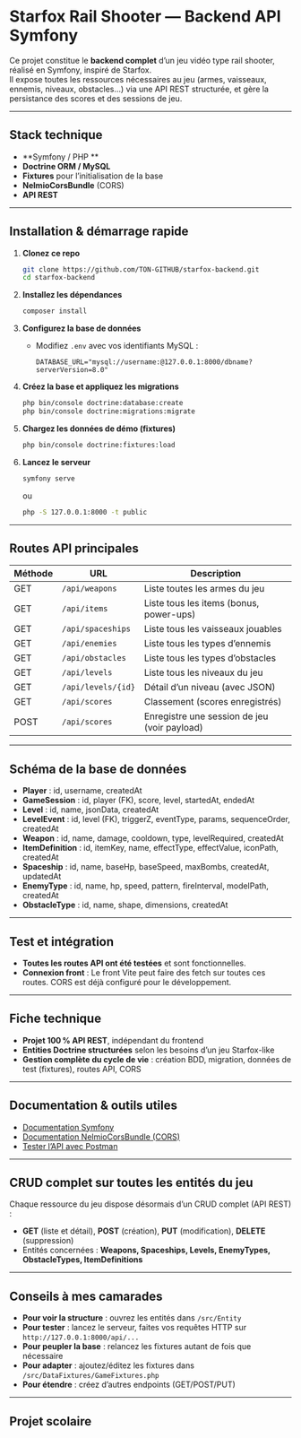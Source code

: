 
#  Starfox Rail Shooter — Backend API Symfony

Ce projet constitue le **backend complet** d’un jeu vidéo type rail shooter, réalisé en Symfony, inspiré de Starfox.  
Il expose toutes les ressources nécessaires au jeu (armes, vaisseaux, ennemis, niveaux, obstacles…) via une API REST structurée, et gère la persistance des scores et des sessions de jeu.

---

##  Stack technique

- **Symfony  / PHP **
- **Doctrine ORM / MySQL**
- **Fixtures** pour l’initialisation de la base
- **NelmioCorsBundle** (CORS)
- **API REST** 

---

##  Installation & démarrage rapide

1. **Clonez ce repo**
   ```bash
   git clone https://github.com/TON-GITHUB/starfox-backend.git
   cd starfox-backend
   ```

2. **Installez les dépendances**
   ```bash
   composer install
   ```

3. **Configurez la base de données**
   - Modifiez `.env` avec vos identifiants MySQL :
     ```
     DATABASE_URL="mysql://username:@127.0.0.1:8000/dbname?serverVersion=8.0"
     ```

4. **Créez la base et appliquez les migrations**
   ```bash
   php bin/console doctrine:database:create
   php bin/console doctrine:migrations:migrate
   ```

5. **Chargez les données de démo (fixtures)**
   ```bash
   php bin/console doctrine:fixtures:load
   ```

6. **Lancez le serveur**
   ```bash
   symfony serve
   ```
   ou
   ```bash
   php -S 127.0.0.1:8000 -t public
   ```

---

##  Routes API principales 

| Méthode | URL                   | Description                                      |
|---------|-----------------------|--------------------------------------------------|
| GET     | `/api/weapons`        | Liste toutes les armes du jeu                    |
| GET     | `/api/items`          | Liste tous les items (bonus, power-ups)          |
| GET     | `/api/spaceships`     | Liste tous les vaisseaux jouables                |
| GET     | `/api/enemies`        | Liste tous les types d’ennemis                   |
| GET     | `/api/obstacles`      | Liste tous les types d’obstacles                 |
| GET     | `/api/levels`         | Liste tous les niveaux du jeu                    |
| GET     | `/api/levels/{id}`    | Détail d’un niveau (avec JSON)                   |
| GET     | `/api/scores`         | Classement (scores enregistrés)                  |
| POST    | `/api/scores`         | Enregistre une session de jeu (voir payload)     |

---

##  Schéma de la base de données 

- **Player** : id, username, createdAt
- **GameSession** : id, player (FK), score, level, startedAt, endedAt
- **Level** : id, name, jsonData, createdAt
- **LevelEvent** : id, level (FK), triggerZ, eventType, params, sequenceOrder, createdAt
- **Weapon** : id, name, damage, cooldown, type, levelRequired, createdAt
- **ItemDefinition** : id, itemKey, name, effectType, effectValue, iconPath, createdAt
- **Spaceship** : id, name, baseHp, baseSpeed, maxBombs, createdAt, updatedAt
- **EnemyType** : id, name, hp, speed, pattern, fireInterval, modelPath, createdAt
- **ObstacleType** : id, name, shape, dimensions, createdAt


---

##  Test et intégration

- **Toutes les routes API ont été testées** et sont fonctionnelles.
- **Connexion front** : Le front  Vite peut faire des fetch sur toutes ces routes. CORS est déjà configuré pour le développement.

---

##  Fiche technique 

- **Projet 100 % API REST**, indépendant du frontend
- **Entities Doctrine structurées** selon les besoins d’un jeu Starfox-like
- **Gestion complète du cycle de vie** : création BDD, migration, données de test (fixtures), routes API, CORS


---


##  Documentation & outils utiles

- [Documentation Symfony](https://symfony.com/doc/current/index.html)
- [Documentation NelmioCorsBundle (CORS)](https://symfony.com/doc/current/bundles/NelmioCorsBundle/index.html)
- [Tester l’API avec Postman](https://learning.postman.com/docs/getting-started/introduction/)

---

##  CRUD complet sur toutes les entités du jeu

Chaque ressource du jeu dispose désormais d’un CRUD complet (API REST) :

- **GET** (liste et détail), **POST** (création), **PUT** (modification), **DELETE** (suppression)
- Entités concernées : **Weapons, Spaceships, Levels, EnemyTypes, ObstacleTypes, ItemDefinitions**

---


##  Conseils à mes camarades

- **Pour voir la structure** : ouvrez les entités dans `/src/Entity`
- **Pour tester** : lancez le serveur, faites vos requêtes HTTP sur `http://127.0.0.1:8000/api/...`
- **Pour peupler la base** : relancez les fixtures autant de fois que nécessaire
- **Pour adapter** : ajoutez/éditez les fixtures dans `/src/DataFixtures/GameFixtures.php`  
- **Pour étendre** : créez d’autres endpoints (GET/POST/PUT) 

---

##  Projet scolaire 



